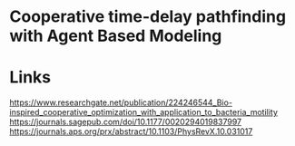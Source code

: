 # Cooperative time-delay pathfinding with Agent Based Modeling


# Links
https://www.researchgate.net/publication/224246544_Bio-inspired_cooperative_optimization_with_application_to_bacteria_motility
https://journals.sagepub.com/doi/10.1177/0020294019837997
https://journals.aps.org/prx/abstract/10.1103/PhysRevX.10.031017

